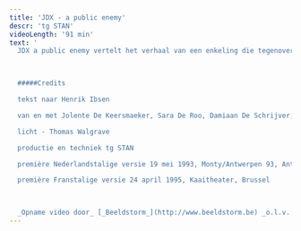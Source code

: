 ```yaml
---
title: 'JDX - a public enemy'
descr: 'tg STAN'
videoLength: '91 min'
text: '
  JDX a public enemy vertelt het verhaal van een enkeling die tegenover een maatschappelijke en politieke meerderheid staat. Een dokter ontdekt dat het water in het nieuwe kuuroord ernstig vervuild is. Zijn broer, de burgemeester van de stad, weigert op te treden wegens de zware financiële gevolgen die dat zou hebben. Uiteindelijk wordt de dokter als een vijand van het volk gebrandmerkt, want de bevolking denkt dat haar welvaart bedreigd wordt. De rol van de media en de valkuilen van de democratie worden uitvoerig belicht. In agitpropstijl stelt de voorstelling het totaal gebrek aan oprechtheid in een democratie aan de kaak, het gesjoemel, de leugens en intimidatie, het bedrog van de bevolking en de onverdraagzaamheid.

  ‍

  #####Credits

  tekst naar Henrik Ibsen

  van en met Jolente De Keersmaeker, Sara De Roo, Damiaan De Schrijver, Frank Vercruyssen en Natali Broods of Tine Embrechts of Annette Kouwenhoven of Stijn Van Opstal of Mieke Verdin

  licht - Thomas Walgrave

  productie en techniek tg STAN

  première Nederlandstalige versie 19 mei 1993, Monty/Antwerpen 93, Antwerpen

  première Franstalige versie 24 april 1995, Kaaitheater, Brussel

  ‍

  _Opname video door_ [_Beeldstorm_](http://www.beeldstorm.be) _o.l.v. Jan Bosteels_'
---
```

